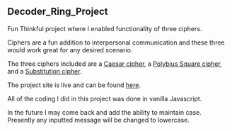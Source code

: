 ## Decoder_Ring_Project

Fun Thinkful project where I enabled functionality of three ciphers. 

Ciphers are a fun addition to interpersonal communication and these three would work great for any desired scenario.

The three ciphers included are a [Caesar cipher](https://en.wikipedia.org/wiki/Caesar_cipher), a [Polybius Square cipher](https://en.wikipedia.org/wiki/Polybius_square), and a [Substitution cipher](https://en.wikipedia.org/wiki/Substitution_cipher).

The project site is live and can be found [here](https://developerkaleb.github.io/Decoder_Ring_Project/).

All of the coding I did in this project was done in vanilla Javascript.

In the future I may come back and add the ability to maintain case. Presently any inputted message will be changed to lowercase.

